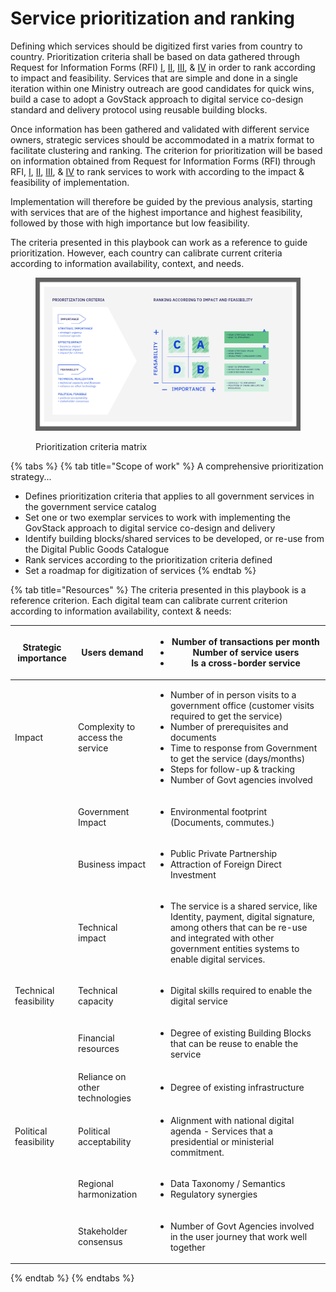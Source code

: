 # Service prioritization and ranking

Defining which services should be digitized first varies from country to country. Prioritization criteria shall be based on data gathered through Request for Information Forms (RFI) [I](../learning-and-exchange/artefacts.md#request-for-information-1-rfi-1), [II](../learning-and-exchange/artefacts.md#request-for-information-2-rfi-2), [III](../learning-and-exchange/artefacts.md#request-for-information-3-rfi-3), & [IV](../learning-and-exchange/artefacts.md#request-for-information-4-rfi-4) in order to rank according to impact and feasibility. Services that are simple and done in a single iteration within one Ministry outreach are good candidates for quick wins, build a case to adopt a GovStack approach to digital service co-design standard and delivery protocol using reusable building blocks.

Once information has been gathered and validated with different service owners, strategic services should be accommodated in a matrix format to facilitate clustering and ranking. The criterion for prioritization will be based on information obtained from Request for Information Forms (RFI) through RFI, [I](../learning-and-exchange/artefacts.md#request-for-information-1-rfi-1), [II](../learning-and-exchange/artefacts.md#request-for-information-2-rfi-2), [III](../learning-and-exchange/artefacts.md#request-for-information-3-rfi-3), & [IV](../learning-and-exchange/artefacts.md#request-for-information-4-rfi-4) to rank services to work with according to the impact & feasibility of implementation.

Implementation will therefore be guided by the previous analysis, starting with services that are of the highest importance and highest feasibility, followed by those with high importance but low feasibility.

The criteria presented in this playbook can work as a reference to guide prioritization. However, each country can calibrate current criteria according to information availability, context, and needs.

<figure><img src="../../.gitbook/assets/Scherm_afbeelding 2023-02-24 om 12.08.27 (1).png" alt=""><figcaption><p>Prioritization criteria matrix</p></figcaption></figure>

{% tabs %}
{% tab title="Scope of work" %}
A comprehensive prioritization strategy...

* Defines prioritization criteria that applies to all government services in the government service catalog
* Set one or two exemplar services to work with implementing the GovStack approach to digital service co-design and delivery
* Identify building blocks/shared services to be developed, or re-use from the Digital Public Goods Catalogue&#x20;
* Rank services according to the prioritization criteria defined
* Set a roadmap for digitization of services&#x20;
{% endtab %}

{% tab title="Resources" %}
The criteria presented in this playbook is a reference criterion. Each digital team can calibrate current criterion according to information availability, context & needs:

| Strategic importance    | Users demand                       | <p></p><ul><li>Number of transactions per month </li><li>Number of service users    </li><li>Is a cross-border service  </li></ul>                                                                                                                                                                                               |
| ----------------------- | ---------------------------------- | -------------------------------------------------------------------------------------------------------------------------------------------------------------------------------------------------------------------------------------------------------------------------------------------------------------------------------- |
| Impact                  | Complexity to access the service   | <ul><li>Number of in person visits to a government office (customer visits required to get the service) </li><li>Number of prerequisites and documents</li><li>Time to response from Government to get the service (days/months)</li><li>Steps for follow-up &#x26; tracking</li><li>Number of Govt agencies involved </li></ul> |
|                         | Government Impact                  | <ul><li>Environmental footprint (Documents, commutes.) </li></ul>                                                                                                                                                                                                                                                                |
|                         | Business impact                    | <ul><li>Public Private Partnership </li><li>Attraction of Foreign Direct Investment  </li></ul>                                                                                                                                                                                                                                  |
|                         | Technical impact                   | <ul><li>The service is a shared service, like Identity, payment, digital signature, among others that can be re-use and integrated with other government entities systems to enable digital services. </li></ul>                                                                                                                 |
| Technical feasibility   | Technical capacity                 | <ul><li>Digital skills required to enable the digital service </li></ul>                                                                                                                                                                                                                                                         |
|                         | Financial resources                | <ul><li>Degree of existing Building Blocks that can be reuse to enable the service </li></ul>                                                                                                                                                                                                                                    |
|                         | Reliance on other technologies     | <ul><li>Degree of existing infrastructure </li></ul><p> </p>                                                                                                                                                                                                                                                                     |
| Political feasibility   | Political acceptability            | <ul><li>Alignment with national digital agenda - Services that a presidential or ministerial commitment.</li></ul><p> </p>                                                                                                                                                                                                       |
|                         | Regional harmonization             | <ul><li>Data Taxonomy / Semantics </li><li>Regulatory synergies  </li></ul>                                                                                                                                                                                                                                                      |
|                         | Stakeholder consensus              | <ul><li>Number of Govt Agencies involved in the user journey that work well together </li></ul>                                                                                                                                                                                                                                  |


{% endtab %}
{% endtabs %}

